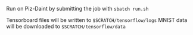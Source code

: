 Run on Piz-Daint by submitting the job with `sbatch run.sh`

Tensorboard files will be written to `$SCRATCH/tensorflow/logs`
MNIST data will be downloaded to `$SCRATCH/tensorflow/data`
